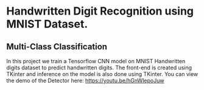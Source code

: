 # Handwritten Digit Recognition using MNIST Dataset.

## Multi-Class Classification
In this project we train a Tensorflow CNN model on MNIST Handwritten digits dataset to predict handwritten digits. The front-end is created using TKinter and inference on the model is also done using TKinter. You can view the demo of the Detector here: https://youtu.be/hGnWIepoJuw
